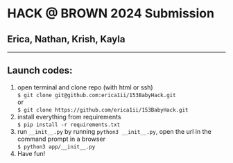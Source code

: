 # HACK @ BROWN 2024 Submission
## Erica, Nathan, Krish, Kayla
---

## Launch codes:
1) open terminal and clone repo (with html or ssh)  
```$ git clone git@github.com:erica1ii/153BabyHack.git```  
or  
```$ git clone https://github.com/erica1ii/153BabyHack.git```  
2) install everything from requirements  
```$ pip install -r requirements.txt```  
3) run ```__init__.py``` by running ```python3 __init__.py```, open the url in the command prompt in a browser   
```$ python3 app/__init__.py```  
4) Have fun! 
